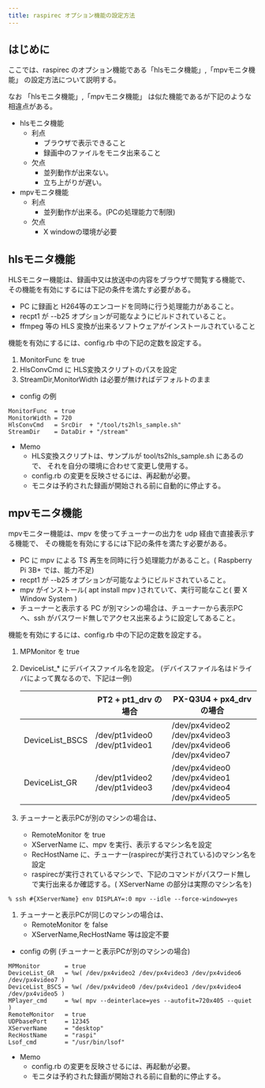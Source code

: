 ```yaml
---
title: raspirec オプション機能の設定方法
---
```



## はじめに

ここでは、raspirec のオプション機能である「hlsモニタ機能」,「mpvモニタ機能」
の設定方法について説明する。

なお 「hlsモニタ機能」,「mpvモニタ機能」
は似た機能であるが下記のような相違点がある。

* hlsモニタ機能
  * 利点
    * ブラウザで表示できること
    * 録画中のファイルをモニタ出来ること
  * 欠点
    * 並列動作が出来ない。
    * 立ち上がりが遅い。
* mpvモニタ機能
  * 利点
    * 並列動作が出来る。(PCの処理能力で制限)
  * 欠点
    * X windowの環境が必要


## hlsモニタ機能

HLSモニター機能は、録画中又は放送中の内容をブラウザで閲覧する機能で、
その機能を有効にするには下記の条件を満たす必要がある。

   *  PC に録画と H264等のエンコードを同時に行う処理能力があること。
   *  recpt1 が --b25 オプションが可能なようにビルドされていること。
   *  ffmpeg 等の HLS 変換が出来るソフトウェアがインストールされていること

機能を有効にするには、config.rb 中の下記の定数を設定する。
  1. MonitorFunc を true 
  1. HlsConvCmd に HLS変換スクリプトのパスを設定
  1. StreamDir,MonitorWidth は必要が無ければデフォルトのまま

* config の例
```
MonitorFunc  = true
MonitorWidth = 720
HlsConvCmd   = SrcDir  + "/tool/ts2hls_sample.sh"
StreamDir    = DataDir + "/stream"
```

* Memo
  * HLS変換スクリプトは、サンプルが tool/ts2hls_sample.sh にあるので、
    それを自分の環境に合わせて変更し使用する。
  * config.rb の変更を反映させるには、再起動が必要。
  * モニタは予約された録画が開始される前に自動的に停止する。






## mpvモニタ機能

 mpvモニター機能は、mpv を使ってチューナーの出力を udp
 経由で直接表示する機能で、
 その機能を有効にするには下記の条件を満たす必要がある。

  * PC に mpv による TS 再生を同時に行う処理能力があること。( Raspberry Pi 3B+ では、能力不足)
  *  recpt1 が --b25 オプションが可能なようにビルドされていること。
  * mpv がインストール( apt install mpv )されていて、実行可能なこと( 要 X Window System )
  * チューナーと表示する PC が別マシンの場合は、チューナーから表示PC
    へ、ssh がパスワード無しでアクセス出来るように設定してあること。


機能を有効にするには、config.rb 中の下記の定数を設定する。

  1. MPMonitor を true 
  1. DeviceList_* にデバイスファイル名を設定。
       (デバイスファイル名はドライバによって異なるので、下記は一例)

        |                     | PT2 +  pt1_drv の場合 | PX-Q3U4 + px4_drv の場合 |
        |---------------------|-----------------------|--------------------------|
        | DeviceList_BSCS     | /dev/pt1video0<br> /dev/pt1video1  | /dev/px4video2<br>/dev/px4video3<br>/dev/px4video6<br>/dev/px4video7
        |  DeviceList_GR      | /dev/pt1video2<br>/dev/pt1video3  |/dev/px4video0<br>/dev/px4video1<br>/dev/px4video4<br>/dev/px4video5

  1.  チューナーと表示PCが別のマシンの場合は、
      * RemoteMonitor  を true
      * XServerName に、mpv を実行、表示するマシン名を設定
      * RecHostName に、チューナー(raspirecが実行されている)のマシン名を設定
      * raspirecが実行されているマシンで、下記のコマンドがパスワード無しで実行出来るか確認する。( XServerName の部分は実際のマシン名を)
```
% ssh #{XServerName} env DISPLAY=:0 mpv --idle --force-window=yes
```


  1. チューナーと表示PCが同じのマシンの場合は、
     * RemoteMonitor  を false 
     * XServerName,RecHostName 等は設定不要


* config の例 (チューナーと表示PCが別のマシンの場合)

```
MPMonitor       = true
DeviceList_GR   = %w( /dev/px4video2 /dev/px4video3 /dev/px4video6 /dev/px4video7 )
DeviceList_BSCS = %w( /dev/px4video0 /dev/px4video1 /dev/px4video4 /dev/px4video5 )
MPlayer_cmd     = %w( mpv --deinterlace=yes --autofit=720x405 --quiet )
RemoteMonitor   = true
UDPbasePort     = 12345
XServerName     = "desktop"
RecHostName     = "raspi"
Lsof_cmd        = "/usr/bin/lsof"
```


* Memo
  * config.rb の変更を反映させるには、再起動が必要。
  * モニタは予約された録画が開始される前に自動的に停止する。

